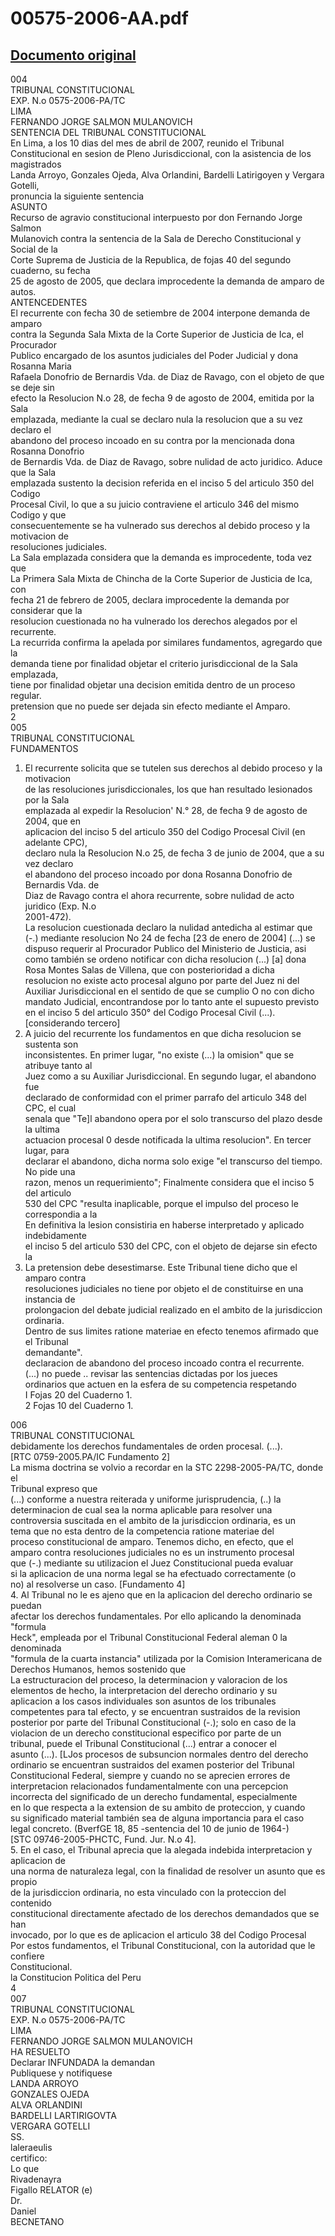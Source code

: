 
00575-2006-AA.pdf
=================
  
[Documento original](https://tc.gob.pe/jurisprudencia/2007/00575-2006-AA.pdf)  
---  
004  
TRIBUNAL CONSTITUCIONAL  
EXP. N.o 0575-2006-PA/TC  
LIMA  
FERNANDO JORGE SALMON MULANOVICH  
SENTENCIA DEL TRIBUNAL CONSTITUCIONAL  
En Lima, a los 10 dias del mes de abril de 2007, reunido el Tribunal  
Constitucional en sesion de Pleno Jurisdiccional, con la asistencia de los magistrados  
Landa Arroyo, Gonzales Ojeda, Alva Orlandini, Bardelli Latirigoyen y Vergara Gotelli,  
pronuncia la siguiente sentencia  
ASUNTO  
Recurso de agravio constitucional interpuesto por don Fernando Jorge Salmon  
Mulanovich contra la sentencia de la Sala de Derecho Constitucional y Social de la  
Corte Suprema de Justicia de la Republica, de fojas 40 del segundo cuaderno, su fecha  
25 de agosto de 2005, que declara improcedente la demanda de amparo de autos.  
ANTENCEDENTES  
El recurrente con fecha 30 de setiembre de 2004 interpone demanda de amparo  
contra la Segunda Sala Mixta de la Corte Superior de Justicia de Ica, el Procurador  
Publico encargado de los asuntos judiciales del Poder Judicial y dona Rosanna Maria  
Rafaela Donofrio de Bernardis Vda. de Diaz de Ravago, con el objeto de que se deje sin  
efecto la Resolucion N.o 28, de fecha 9 de agosto de 2004, emitida por la Sala  
emplazada, mediante la cual se declaro nula la resolucion que a su vez declaro el  
abandono del proceso incoado en su contra por la mencionada dona Rosanna Donofrio  
de Bernardis Vda. de Diaz de Ravago, sobre nulidad de acto juridico. Aduce que la Sala  
emplazada sustento la decision referida en el inciso 5 del articulo 350 del Codigo  
Procesal Civil, lo que a su juicio contraviene el articulo 346 del mismo Codigo y que  
consecuentemente se ha vulnerado sus derechos al debido proceso y la motivacion de  
resoluciones judiciales.  
La Sala emplazada considera que la demanda es improcedente, toda vez que  
La Primera Sala Mixta de Chincha de la Corte Superior de Justicia de Ica, con  
fecha 21 de febrero de 2005, declara improcedente la demanda por considerar que la  
resolucion cuestionada no ha vulnerado los derechos alegados por el recurrente.  
La recurrida confirma la apelada por similares fundamentos, agregardo que la  
demanda tiene por finalidad objetar el criterio jurisdiccional de la Sala emplazada,  
tiene por finalidad objetar una decision emitida dentro de un proceso regular.  
pretension que no puede ser dejada sin efecto mediante el Amparo.  
2  
005  
TRIBUNAL CONSTITUCIONAL  
FUNDAMENTOS  
1. El recurrente solicita que se tutelen sus derechos al debido proceso y la motivacion  
de las resoluciones jurisdiccionales, los que han resultado lesionados por la Sala  
emplazada al expedir la Resolucion' N.° 28, de fecha 9 de agosto de 2004, que en  
aplicacion del inciso 5 del articulo 350 del Codigo Procesal Civil (en adelante CPC),  
declaro nula la Resolucion N.o 25, de fecha 3 de junio de 2004, que a su vez declaro  
el abandono del proceso incoado por dona Rosanna Donofrio de Bernardis Vda. de  
Diaz de Ravago contra el ahora recurrente, sobre nulidad de acto juridico (Exp. N.o  
2001-472).  
La resolucion cuestionada declaro la nulidad antedicha al estimar que  
(-.) mediante resolucion No 24 de fecha [23 de enero de 2004] (...) se  
dispuso requerir al Procurador Publico del Ministerio de Justicia, asi  
como también se ordeno notificar con dicha resolucion (...) [a] dona  
Rosa Montes Salas de Villena, que con posterioridad a dicha  
resolucion no existe acto procesal alguno por parte del Juez ni del  
Auxiliar Jurisdiccional en el sentido de que se cumplio O no con dicho  
mandato Judicial, encontrandose por lo tanto ante el supuesto previsto  
en el inciso 5 del articulo 350° del Codigo Procesal Civil (...).  
[considerando tercero]  
2. A juicio del recurrente los fundamentos en que dicha resolucion se sustenta son  
inconsistentes. En primer lugar, "no existe (...) la omision" que se atribuye tanto al  
Juez como a su Auxiliar Jurisdiccional. En segundo lugar, el abandono fue  
declarado de conformidad con el primer parrafo del articulo 348 del CPC, el cual  
senala que "Te]l abandono opera por el solo transcurso del plazo desde la ultima  
actuacion procesal 0 desde notificada la ultima resolucion". En tercer lugar, para  
declarar el abandono, dicha norma solo exige "el transcurso del tiempo. No pide una  
razon, menos un requerimiento"; Finalmente considera que el inciso 5 del articulo  
530 del CPC "resulta inaplicable, porque el impulso del proceso le correspondia a la  
En definitiva la lesion consistiria en haberse interpretado y aplicado indebidamente  
el inciso 5 del articulo 530 del CPC, con el objeto de dejarse sin efecto la  
3. La pretension debe desestimarse. Este Tribunal tiene dicho que el amparo contra  
resoluciones judiciales no tiene por objeto el de constituirse en una instancia de  
prolongacion del debate judicial realizado en el ambito de la jurisdiccion ordinaria.  
Dentro de sus limites ratione materiae en efecto tenemos afirmado que el Tribunal  
demandante".  
declaracion de abandono del proceso incoado contra el recurrente.  
(...) no puede .. revisar las sentencias dictadas por los jueces  
ordinarios que actuen en la esfera de su competencia respetando  
I Fojas 20 del Cuaderno 1.  
2 Fojas 10 del Cuaderno 1.  
  
006  
TRIBUNAL CONSTITUCIONAL  
debidamente los derechos fundamentales de orden procesal. (...).  
[RTC 0759-2005.PA/IC Fundamento 2]  
La misma doctrina se volvio a recordar en la STC 2298-2005-PA/TC, donde el  
Tribunal expreso que  
(...) conforme a nuestra reiterada y uniforme jurisprudencia, (..) la  
determinacion de cual sea la norma aplicable para resolver una  
controversia suscitada en el ambito de la jurisdiccion ordinaria, es un  
tema que no esta dentro de la competencia ratione materiae del  
proceso constitucional de amparo. Tenemos dicho, en efecto, que el  
amparo contra resoluciones judiciales no es un instrumento procesal  
que (-.) mediante su utilizacion el Juez Constitucional pueda evaluar  
si la aplicacion de una norma legal se ha efectuado correctamente (o  
no) al resolverse un caso. [Fundamento 4]  
4. Al Tribunal no le es ajeno que en la aplicacion del derecho ordinario se puedan  
afectar los derechos fundamentales. Por ello aplicando la denominada "formula  
Heck", empleada por el Tribunal Constitucional Federal aleman 0 la denominada  
"formula de la cuarta instancia" utilizada por la Comision Interamericana de  
Derechos Humanos, hemos sostenido que  
La estructuracion del proceso, la determinacion y valoracion de los  
elementos de hecho, la interpretacion del derecho ordinario y su  
aplicacion a los casos individuales son asuntos de los tribunales  
competentes para tal efecto, y se encuentran sustraidos de la revision  
posterior por parte del Tribunal Constitucional (-.); solo en caso de la  
violacion de un derecho constitucional especifico por parte de un  
tribunal, puede el Tribunal Constitucional (...) entrar a conocer el  
asunto (...). [LJos procesos de subsuncion normales dentro del derecho  
ordinario se encuentran sustraidos del examen posterior del Tribunal  
Constitucional Federal, siempre y cuando no se aprecien errores de  
interpretacion relacionados fundamentalmente con una percepcion  
incorrecta del significado de un derecho fundamental, especialmente  
en lo que respecta a la extension de su ambito de proteccion, y cuando  
su significado material también sea de alguna importancia para el caso  
legal concreto. (BverfGE 18, 85 -sentencia del 10 de junio de 1964-)  
[STC 09746-2005-PHCTC, Fund. Jur. N.o 4].  
5. En el caso, el Tribunal aprecia que la alegada indebida interpretacion y aplicacion de  
una norma de naturaleza legal, con la finalidad de resolver un asunto que es propio  
de la jurisdiccion ordinaria, no esta vinculado con la proteccion del contenido  
constitucional directamente afectado de los derechos demandados que se han  
invocado, por lo que es de aplicacion el articulo 38 del Codigo Procesal  
Por estos fundamentos, el Tribunal Constitucional, con la autoridad que le confiere  
Constitucional.  
la Constitucion Politica del Peru  
4  
007  
TRIBUNAL CONSTITUCIONAL  
EXP. N.o 0575-2006-PA/TC  
LIMA  
FERNANDO JORGE SALMON MULANOVICH  
HA RESUELTO  
Declarar INFUNDADA la demandan  
Publiquese y notifiquese  
LANDA ARROYO  
GONZALES OJEDA  
ALVA ORLANDINI  
BARDELLI LARTIRIGOVTA  
VERGARA GOTELLI  
SS.  
laleraeulis  
certifico:  
Lo que  
Rivadenayra  
Figallo RELATOR (e)  
Dr.  
Daniel  
BECNETANO